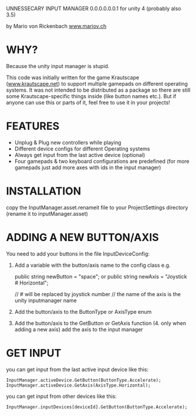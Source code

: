 

UNNESSECARY INPUT MANAGER 0.0.0.0.0.0.1
for unity 4 (probably also 3.5)

by Mario von Rickenbach
www.mariov.ch


# WHY? 

Because the unity input manager is stupid.

This code was initially written for the game Krautscape (www.krautscape.net) to support multiple gamepads on different operating systems. It was not intended to be distributed as a package so there are still some Krautscape-specific things inside (like button names etc.). But if anyone can use this or parts of it, feel free to use it in your projects!


# FEATURES

- Unplug & Plug new controllers while playing
- Different device configs for different Operating systems
- Always get input from the last active device (optional)
- Four gamepads & two keyboard configurations are predefined (for more gamepads just add more axes with ids in the input manager)


# INSTALLATION

copy the InputManager.asset.renameit file to your ProjectSettings directory (rename it to inputManager.asset)


# ADDING A NEW BUTTON/AXIS

You need to add your buttons in the file InputDeviceConfig:
1. Add a variable with the button/axis name to the config class e.g. 

	public string newButton = "space";
	or
	public string newAxis = "Joystick # Horizontal"; 

	// # will be replaced by joystick number
	// the name of the axis is the unity inputmanager name

2. Add the button/axis to the ButtonType or AxisType enum
3. Add the button/axis to the GetButton or GetAxis function
(4. only when adding a new axis) add the axis to the input manager


# GET INPUT

you can get input from the last active input device like this:

	InputManager.activeDevice.GetButton(ButtonType.Accelerate);
	InputManager.activeDevice.GetAxis(AxisType.Horizontal);

you can get input from other devices like this:

	InputManager.inputDevices[deviceId].GetButton(ButtonType.Accelerate);



	